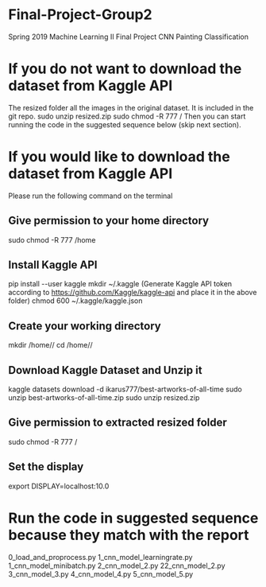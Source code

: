 # Final-Project-Group2
Spring 2019 Machine Learning II Final Project CNN Painting Classification
# If you do not want to download the dataset from Kaggle API
The resized folder all the images in the original dataset. It is included in the git repo. 
sudo unzip resized.zip
sudo chmod -R 777 /<resized folder path>
Then you can start running the code in the suggested sequence below (skip next section). 

# If you would like to download the dataset from Kaggle API
Please run the following command on the terminal
## Give permission to your home directory
sudo chmod -R 777 /home <or your home directory>

## Install Kaggle API
pip install --user kaggle
mkdir ~/.kaggle
(Generate Kaggle API token according to https://github.com/Kaggle/kaggle-api and place it in the above folder)
chmod 600 ~/.kaggle/kaggle.json

## Create your working directory
mkdir /home/<your working directory>/
cd  /home/<your working directory>/

## Download Kaggle Dataset and Unzip it
kaggle datasets download -d ikarus777/best-artworks-of-all-time
sudo unzip best-artworks-of-all-time.zip
sudo unzip resized.zip

## Give permission to extracted resized folder
sudo chmod -R 777 /<resized folder path>

## Set the display
export DISPLAY=localhost:10.0

# Run the code in suggested sequence because they match with the report
0_load_and_proprocess.py
1_cnn_model_learningrate.py
1_cnn_model_minibatch.py
2_cnn_model_2.py
22_cnn_model_2.py
3_cnn_model_3.py
4_cnn_model_4.py
5_cnn_model_5.py




